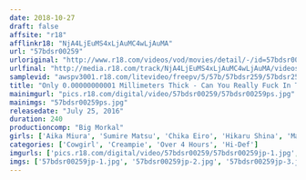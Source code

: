 ```yaml
---
date: 2018-10-27
draft: false
affsite: "r18"
afflinkr18: "NjA4LjEuMS4xLjAuMC4wLjAuMA"
url: "57bdsr00259"
urloriginal: "http://www.r18.com/videos/vod/movies/detail/-/id=57bdsr00259"
urlfinal: "http://media.r18.com/track/NjA4LjEuMS4xLjAuMC4wLjAuMA/videos/vod/movies/detail/-/id=57bdsr00259"
samplevid: "awspv3001.r18.com/litevideo/freepv/5/57b/57bdsr259/57bdsr259_dmb_w.mp4"
title: "Only 0.00000000001 Millimeters Thick - Can You Really Fuck In This Condom? We Tested It By Giving A Girl Who Absolutely Did Not Want A Creampie Condom-Clad Cock. Will She Get Pregnant This Time? Or Will The Next girl? 4-Hour Special - 8 Sexy, Cute Subjects Miki Sunohara , AIKA, Chika Eiro , And More"
mainimgurl: "pics.r18.com/digital/video/57bdsr00259/57bdsr00259ps.jpg"
mainimgs: "57bdsr00259ps.jpg"
releasedate: "July 25, 2016"
duration: 240
productioncomp: "Big Morkal"
girls: ['Aika Miura', 'Sumire Matsu', 'Chika Eiro', 'Hikaru Shina', 'Maho Ichikawa', 'Mikan Kururugi', 'Miki Sunohara', 'Miku Abeno']
categories: ['Cowgirl', 'Creampie', 'Over 4 Hours', 'Hi-Def']
imgurls: ['pics.r18.com/digital/video/57bdsr00259/57bdsr00259jp-1.jpg', 'pics.r18.com/digital/video/57bdsr00259/57bdsr00259jp-2.jpg', 'pics.r18.com/digital/video/57bdsr00259/57bdsr00259jp-3.jpg', 'pics.r18.com/digital/video/57bdsr00259/57bdsr00259jp-4.jpg', 'pics.r18.com/digital/video/57bdsr00259/57bdsr00259jp-5.jpg', 'pics.r18.com/digital/video/57bdsr00259/57bdsr00259jp-6.jpg', 'pics.r18.com/digital/video/57bdsr00259/57bdsr00259jp-7.jpg', 'pics.r18.com/digital/video/57bdsr00259/57bdsr00259jp-8.jpg', 'pics.r18.com/digital/video/57bdsr00259/57bdsr00259jp-9.jpg', 'pics.r18.com/digital/video/57bdsr00259/57bdsr00259jp-10.jpg', 'pics.r18.com/digital/video/57bdsr00259/57bdsr00259jp-11.jpg', 'pics.r18.com/digital/video/57bdsr00259/57bdsr00259jp-12.jpg', 'pics.r18.com/digital/video/57bdsr00259/57bdsr00259jp-13.jpg', 'pics.r18.com/digital/video/57bdsr00259/57bdsr00259jp-14.jpg', 'pics.r18.com/digital/video/57bdsr00259/57bdsr00259jp-15.jpg', 'pics.r18.com/digital/video/57bdsr00259/57bdsr00259jp-16.jpg', 'pics.r18.com/digital/video/57bdsr00259/57bdsr00259jp-17.jpg', 'pics.r18.com/digital/video/57bdsr00259/57bdsr00259jp-18.jpg', 'pics.r18.com/digital/video/57bdsr00259/57bdsr00259jp-19.jpg', 'pics.r18.com/digital/video/57bdsr00259/57bdsr00259jp-20.jpg']
imgs: ['57bdsr00259jp-1.jpg', '57bdsr00259jp-2.jpg', '57bdsr00259jp-3.jpg', '57bdsr00259jp-4.jpg', '57bdsr00259jp-5.jpg', '57bdsr00259jp-6.jpg', '57bdsr00259jp-7.jpg', '57bdsr00259jp-8.jpg', '57bdsr00259jp-9.jpg', '57bdsr00259jp-10.jpg', '57bdsr00259jp-11.jpg', '57bdsr00259jp-12.jpg', '57bdsr00259jp-13.jpg', '57bdsr00259jp-14.jpg', '57bdsr00259jp-15.jpg', '57bdsr00259jp-16.jpg', '57bdsr00259jp-17.jpg', '57bdsr00259jp-18.jpg', '57bdsr00259jp-19.jpg', '57bdsr00259jp-20.jpg']
---
```


